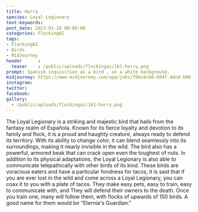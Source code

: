 ```yaml
---
title: Harry
species: Loyal Legionary
text-keywords: 
post_date: 2023-01-28 00:00:00
categories: FlockingAI
tags:
- FlockingAI
- Birds
- MidJourney 
header      :
  teaser    : /public/uploads/flockingai/161-harry.png
prompt: Spanish inquisition as a bird , on a white background,
midjourney: https://www.midjourney.com/app/jobs/f9bc6cb0-604f-4dcd-b06f-8df0e0a43440
instagram: 
twitter: 
facebook: 
gallery: 
  - /public/uploads/flockingai/161-harry.png
---
```


The Loyal Legionary is a striking and majestic bird that hails from the fantasy realm of Española. Known for its fierce loyalty and devotion to its family and flock, it is a proud and haughty creature, always ready to defend its territory. With its ability to change color, it can blend seamlessly into its surroundings, making it nearly invisible in the wild. The bird also has a powerful, armored beak that can crack open even the toughest of nuts. In addition to its physical adaptations, the Loyal Legionary is also able to communicate telepathically with other birds of its kind. These birds are voracious eaters and have a particular fondness for tacos, it is said that if you are ever lost in the wild and come across a Loyal Legionary, you can coax it to you with a plate of tacos. They make easy pets, easy to train, easy to communicate with, and They will defend their owners to the death. Once you train one, many will follow them, with flocks of upwards of 150 birds. A good name for them would be "Eternia's Guardian."
